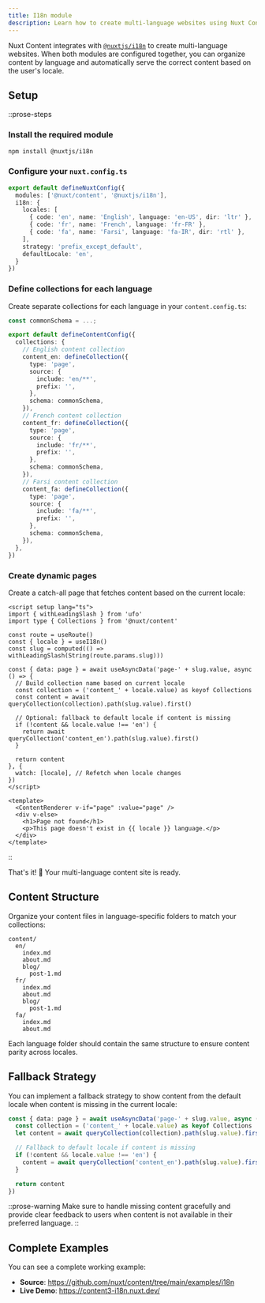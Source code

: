 ```yaml
---
title: I18n module
description: Learn how to create multi-language websites using Nuxt Content with the @nuxtjs/i18n module.
---
```


Nuxt Content integrates with [`@nuxtjs/i18n`](https://i18n.nuxtjs.org/) to create multi-language websites. When both modules are configured together, you can organize content by language and automatically serve the correct content based on the user's locale.

## Setup

::prose-steps
### Install the required module

```bash [terminal]
npm install @nuxtjs/i18n
```

### Configure your `nuxt.config.ts`

```ts [nuxt.config.ts]
export default defineNuxtConfig({
  modules: ['@nuxt/content', '@nuxtjs/i18n'],
  i18n: {
    locales: [
      { code: 'en', name: 'English', language: 'en-US', dir: 'ltr' },
      { code: 'fr', name: 'French', language: 'fr-FR' },
      { code: 'fa', name: 'Farsi', language: 'fa-IR', dir: 'rtl' },
    ],
    strategy: 'prefix_except_default',
    defaultLocale: 'en',
  }
})
```

### Define collections for each language

Create separate collections for each language in your `content.config.ts`:

```ts [content.config.ts]
const commonSchema = ...;

export default defineContentConfig({
  collections: {
    // English content collection
    content_en: defineCollection({
      type: 'page',
      source: {
        include: 'en/**',
        prefix: '',
      },
      schema: commonSchema,
    }),
    // French content collection
    content_fr: defineCollection({
      type: 'page',
      source: {
        include: 'fr/**',
        prefix: '',
      },
      schema: commonSchema,
    }),
    // Farsi content collection
    content_fa: defineCollection({
      type: 'page',
      source: {
        include: 'fa/**',
        prefix: '',
      },
      schema: commonSchema,
    }),
  },
})
```

### Create dynamic pages

Create a catch-all page that fetches content based on the current locale:

```vue [pages/\[...slug\].vue]
<script setup lang="ts">
import { withLeadingSlash } from 'ufo'
import type { Collections } from '@nuxt/content'

const route = useRoute()
const { locale } = useI18n()
const slug = computed(() => withLeadingSlash(String(route.params.slug)))

const { data: page } = await useAsyncData('page-' + slug.value, async () => {
  // Build collection name based on current locale
  const collection = ('content_' + locale.value) as keyof Collections
  const content = await queryCollection(collection).path(slug.value).first()

  // Optional: fallback to default locale if content is missing
  if (!content && locale.value !== 'en') {
    return await queryCollection('content_en').path(slug.value).first()
  }

  return content
}, {
  watch: [locale], // Refetch when locale changes
})
</script>

<template>
  <ContentRenderer v-if="page" :value="page" />
  <div v-else>
    <h1>Page not found</h1>
    <p>This page doesn't exist in {{ locale }} language.</p>
  </div>
</template>
```
::

That's it! 🚀 Your multi-language content site is ready.

## Content Structure

Organize your content files in language-specific folders to match your collections:

```
content/
  en/
    index.md
    about.md
    blog/
      post-1.md
  fr/
    index.md
    about.md
    blog/
      post-1.md
  fa/
    index.md
    about.md
```

Each language folder should contain the same structure to ensure content parity across locales.

## Fallback Strategy

You can implement a fallback strategy to show content from the default locale when content is missing in the current locale:

```ts [pages/\[...slug\].vue]
const { data: page } = await useAsyncData('page-' + slug.value, async () => {
  const collection = ('content_' + locale.value) as keyof Collections
  let content = await queryCollection(collection).path(slug.value).first()

  // Fallback to default locale if content is missing
  if (!content && locale.value !== 'en') {
    content = await queryCollection('content_en').path(slug.value).first()
  }

  return content
})
```

::prose-warning
Make sure to handle missing content gracefully and provide clear feedback to users when content is not available in their preferred language.
::

## Complete Examples

You can see a complete working example:
- **Source**: https://github.com/nuxt/content/tree/main/examples/i18n
- **Live Demo**: https://content3-i18n.nuxt.dev/
